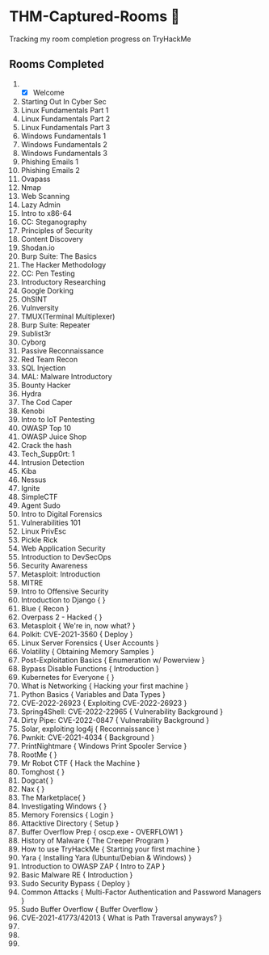 # THM-Captured-Rooms 🚩
Tracking my room completion progress on TryHackMe 


## Rooms Completed 

1. - [x] Welcome
2. Starting Out In Cyber Sec
3. Linux Fundamentals Part 1 
4. Linux Fundamentals Part 2
5. Linux Fundamentals Part 3
6. Windows Fundamentals 1
7. Windows Fundamentals 2
8. Windows Fundamentals 3
9. Phishing Emails 1
10. Phishing Emails 2
11. Ovapass
12. Nmap
13. Web Scanning
14. Lazy Admin
15. Intro to x86-64
16. CC: Steganography
17. Principles of Security
18. Content Discovery
19. Shodan.io
20. Burp Suite: The Basics
21. The Hacker Methodology
22. CC: Pen Testing
23. Introductory Researching
24. Google Dorking
25. OhSINT
26. Vulnversity
27. TMUX(Terminal Multiplexer)
28. Burp Suite: Repeater
29. Sublist3r
30. Cyborg
31. Passive Reconnaissance
32. Red Team Recon
33. SQL Injection
34. MAL: Malware Introductory
35. Bounty Hacker
36. Hydra
37. The Cod Caper
38. Kenobi
39. Intro to IoT Pentesting
40. OWASP Top 10
41. OWASP Juice Shop
42. Crack the hash
43. Tech_Supp0rt: 1
44. Intrusion Detection
45. Kiba
46. Nessus
47. Ignite 
48. SimpleCTF
49. Agent Sudo
50. Intro to Digital Forensics
51. Vulnerabilities 101
52. Linux PrivEsc
53. Pickle Rick 
54. Web Application Security
55. Introduction to DevSecOps
56. Security Awareness 
57. Metasploit: Introduction
58. MITRE
59. Intro to Offensive Security
60. Introduction to Django { }
61. Blue { Recon }
62. Overpass 2 - Hacked {  }
63. Metasploit { We're in, now what? }
64. Polkit: CVE-2021-3560 { Deploy }
65. Linux Server Forensics { User Accounts }
66. Volatility { Obtaining Memory Samples }
67. Post-Exploitation Basics { Enumeration w/ Powerview }
68. Bypass Disable Functions { Introduction }
69. Kubernetes for Everyone { }
70. What is Networking { Hacking your first machine }
71. Python Basics { Variables and Data Types }
72. CVE-2022-26923 { Exploiting CVE-2022-26923 }
73. Spring4Shell: CVE-2022-22965 { Vulnerability Background }
74. Dirty Pipe: CVE-2022-0847 { Vulnerability Background }
75. Solar, exploiting log4j { Reconnaissance }
76. Pwnkit: CVE-2021-4034 { Background }
77. PrintNightmare { Windows Print Spooler Service }
78. RootMe {  }
79. Mr Robot CTF { Hack the Machine }
80. Tomghost {  }
81. Dogcat{  }
82. Nax {  }
83. The Marketplace{  }
84. Investigating Windows {  }
85. Memory Forensics { Login }
86. Attacktive Directory { Setup }
87. Buffer Overflow Prep { oscp.exe - OVERFLOW1 }
88. History of Malware { The Creeper Program }
89. How to use TryHackMe { Starting your first machine }
90. Yara {  Installing Yara (Ubuntu/Debian & Windows) }
91. Introduction to OWASP ZAP { Intro to ZAP }
92. Basic Malware RE { Introduction }
93. Sudo Security Bypass { Deploy }
94. Common Attacks { Multi-Factor Authentication and Password Managers }
95. Sudo Buffer Overflow { Buffer Overflow }
96. CVE-2021-41773/42013 { What is Path Traversal anyways? }
97. 
98. 
99. 
 



